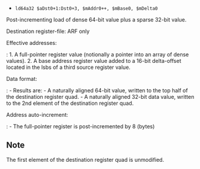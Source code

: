 * `ld64a32 $aDst0+1:Dst0+3, $mAddr0++, $mBase0, $mDelta0`

Post-incrementing load of dense 64-bit value plus a sparse 32-bit value.

Destination register-file: ARF only

Effective addresses:

:   1.  A full-pointer register value (notionally a pointer into an
        array of dense values).
    2.  A base address register value added to a 16-bit delta-offset
        located in the lsbs of a third source register value.

Data format:

:   -   Results are:
        -   A naturally aligned 64-bit value, written to the top half of
            the destination register quad.
        -   A naturally aligned 32-bit data value, written to the 2nd
            element of the destination register quad.

Address auto-increment:

:   -   The full-pointer register is post-incremented by 8 (bytes)

## Note

The first element of the destination register quad is unmodified.
